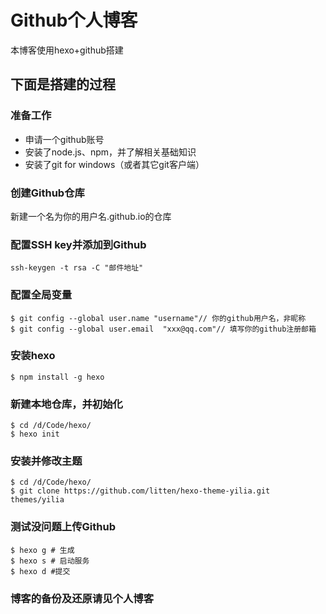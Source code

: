 # Github个人博客

本博客使用hexo+github搭建

## 下面是搭建的过程

### 准备工作
 - 申请一个github账号
 - 安装了node.js、npm，并了解相关基础知识
 - 安装了git for windows（或者其它git客户端）
 
### 创建Github仓库

新建一个名为你的用户名.github.io的仓库

### 配置SSH key并添加到Github
	
	ssh-keygen -t rsa -C "邮件地址"

### 配置全局变量

	$ git config --global user.name "username"// 你的github用户名，非昵称
	$ git config --global user.email  "xxx@qq.com"// 填写你的github注册邮箱

### 安装hexo

	$ npm install -g hexo

### 新建本地仓库，并初始化

	$ cd /d/Code/hexo/
	$ hexo init

### 安装并修改主题

	$ cd /d/Code/hexo/
	$ git clone https://github.com/litten/hexo-theme-yilia.git themes/yilia

### 测试没问题上传Github

	$ hexo g # 生成
	$ hexo s # 启动服务
    $ hexo d #提交
### 博客的备份及还原请见个人博客